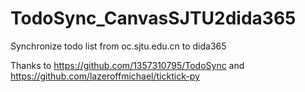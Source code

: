# TodoSync_CanvasSJTU2dida365
Synchronize todo list from oc.sjtu.edu.cn to dida365

Thanks to https://github.com/1357310795/TodoSync and https://github.com/lazeroffmichael/ticktick-py
